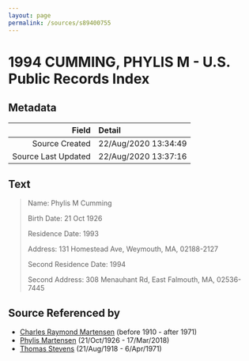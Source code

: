```yaml
---
layout: page
permalink: /sources/s89400755
---
```


# 1994 CUMMING, PHYLIS M - U.S. Public Records Index

## Metadata

Field | Detail
---:|:---
Source Created | 22/Aug/2020 13:34:49
Source Last Updated | 22/Aug/2020 13:37:16

## Text

> Name: Phylis M Cumming
>
> Birth Date: 21 Oct 1926
>
> Residence Date: 1993
>
> Address: 131 Homestead Ave, Weymouth, MA, 02188-2127
>
> Second Residence Date: 1994
>
> Second Address: 308 Menauhant Rd, East Falmouth, MA, 02536-7445
>

## Source Referenced by

* [Charles Raymond Martensen](../people/@83409318@-charles-raymond-martensen-b1910-d1971.md) (before 1910 - after 1971)
* [Phylis Martensen](../people/@56344636@-phylis-martensen-b1926-10-21-d2018-3-17.md) (21/Oct/1926 - 17/Mar/2018)
* [Thomas Stevens](../people/@21623356@-thomas-stevens-b1918-8-21-d1971-4-6.md) (21/Aug/1918 - 6/Apr/1971)
